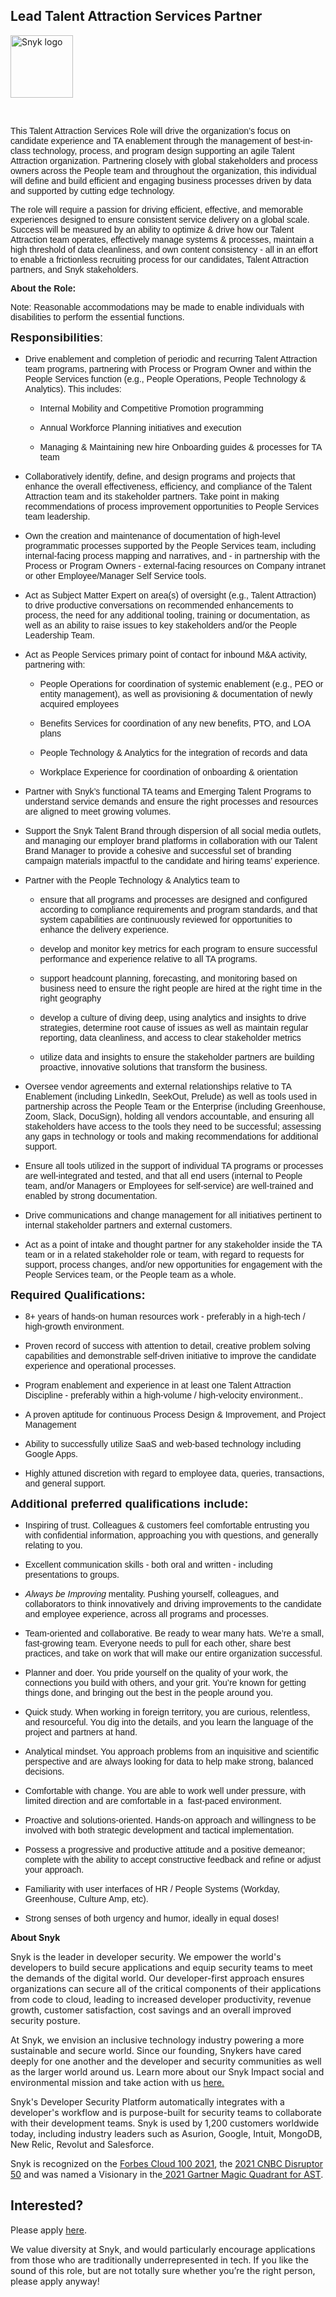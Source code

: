 Lead Talent Attraction Services Partner
---

<img src="https://res.cloudinary.com/snyk/image/upload/v1537345894/press-kit/brand/logo-black.png" width="100" alt="Snyk logo" />

<p>&nbsp;</p>
<p><span style="font-weight: 400; font-family: arial, helvetica, sans-serif;">This Talent Attraction Services Role will drive the organization’s focus on candidate experience and TA enablement through the management of best-in-class technology, process, and program design supporting an agile Talent Attraction organization. Partnering closely with global stakeholders and process owners across the People team and throughout the organization, this individual will define and build efficient and engaging business processes driven by data and supported by cutting edge technology.&nbsp;</span></p>
<p><span style="font-family: arial, helvetica, sans-serif;"><span style="font-weight: 400;">The role will require a passion for driving efficient, effective, and memorable experiences designed to ensure consistent service delivery on a global scale. </span><span style="font-weight: 400;">Success will be measured by an ability to optimize &amp; drive how our Talent Attraction team operates, effectively manage systems &amp; processes, maintain a high threshold of data cleanliness, and own content consistency - all in an effort to enable a frictionless recruiting process for our candidates, Talent Attraction partners, and Snyk stakeholders.&nbsp;</span></span></p>
<p><span style="font-family: arial, helvetica, sans-serif;"><strong>About the Role:</strong></span></p>
<p><span style="font-weight: 400; font-family: arial, helvetica, sans-serif;">Note: Reasonable accommodations may be made to enable individuals with disabilities to perform the essential functions.</span></p>
<p><span style="font-family: arial, helvetica, sans-serif; font-size: 14pt;"><strong>Responsibilities</strong><span style="font-weight: 400;">:</span></span></p>
<ul>
<li style="font-weight: 400;">
<p><span style="font-weight: 400; font-family: arial, helvetica, sans-serif;">Drive enablement and completion of periodic and recurring Talent Attraction team programs, partnering with Process or Program Owner and within the People Services function (e.g., People Operations, People Technology &amp; Analytics). This includes:</span></p>
</li>
<ul>
<li style="font-weight: 400;">
<p><span style="font-weight: 400; font-family: arial, helvetica, sans-serif;">Internal Mobility and Competitive Promotion programming</span></p>
</li>
<li style="font-weight: 400;">
<p><span style="font-weight: 400; font-family: arial, helvetica, sans-serif;">Annual Workforce Planning initiatives and execution</span></p>
</li>
<li style="font-weight: 400;">
<p><span style="font-weight: 400; font-family: arial, helvetica, sans-serif;">Managing &amp; Maintaining new hire Onboarding guides &amp; processes for TA team</span></p>
</li>
</ul>
<li style="font-weight: 400;">
<p><span style="font-weight: 400; font-family: arial, helvetica, sans-serif;">Collaboratively identify, define, and design programs and projects that enhance the overall effectiveness, efficiency, and compliance of the Talent Attraction team and its stakeholder partners. Take point in making recommendations of process improvement opportunities to People Services team leadership.</span></p>
</li>
<li style="font-weight: 400;">
<p><span style="font-weight: 400; font-family: arial, helvetica, sans-serif;">Own the creation and maintenance of documentation of high-level programmatic processes supported by the People Services team, including internal-facing process mapping and narratives, and - in partnership with the Process or Program Owners - external-facing resources on Company intranet or other Employee/Manager Self Service tools.</span></p>
</li>
<li style="font-weight: 400;">
<p><span style="font-weight: 400; font-family: arial, helvetica, sans-serif;">Act as Subject Matter Expert on area(s) of oversight (e.g., Talent Attraction) to drive productive conversations on recommended enhancements to process, the need for any additional tooling, training or documentation, as well as an ability to raise issues to key stakeholders and/or the People Leadership Team.</span></p>
</li>
<li style="font-weight: 400;">
<p><span style="font-weight: 400; font-family: arial, helvetica, sans-serif;">Act as People Services primary point of contact for inbound M&amp;A activity, partnering with:</span></p>
</li>
<ul>
<li style="font-weight: 400;">
<p><span style="font-weight: 400; font-family: arial, helvetica, sans-serif;">People Operations for coordination of systemic enablement (e.g., PEO or entity management), as well as provisioning &amp; documentation of newly acquired employees</span></p>
</li>
<li style="font-weight: 400;">
<p><span style="font-weight: 400; font-family: arial, helvetica, sans-serif;">Benefits Services for coordination of any new benefits, PTO, and LOA&nbsp; plans</span></p>
</li>
<li style="font-weight: 400;">
<p><span style="font-weight: 400; font-family: arial, helvetica, sans-serif;">People Technology &amp; Analytics for the integration of records and data</span></p>
</li>
<li style="font-weight: 400;">
<p><span style="font-weight: 400; font-family: arial, helvetica, sans-serif;">Workplace Experience for coordination of onboarding &amp; orientation</span></p>
</li>
</ul>
<li style="font-weight: 400;">
<p><span style="font-weight: 400; font-family: arial, helvetica, sans-serif;">Partner with Snyk’s functional TA teams and Emerging Talent Programs to understand service demands and ensure the right processes and resources are aligned to meet growing volumes.</span></p>
</li>
<li style="font-weight: 400;">
<p><span style="font-weight: 400; font-family: arial, helvetica, sans-serif;">Support the Snyk Talent Brand through dispersion of all social media outlets, and managing our employer brand platforms in collaboration with our Talent Brand Manager to provide a cohesive and successful set of branding campaign materials impactful to the candidate and hiring teams’ experience.</span></p>
</li>
<li style="font-weight: 400;">
<p><span style="font-weight: 400; font-family: arial, helvetica, sans-serif;">Partner with the People Technology &amp; Analytics team to</span></p>
</li>
<ul>
<li style="font-weight: 400;">
<p><span style="font-weight: 400; font-family: arial, helvetica, sans-serif;">ensure that all programs and processes are designed and configured according to compliance requirements and program standards, and that system capabilities are continuously reviewed for opportunities to enhance the delivery experience.</span></p>
</li>
<li style="font-weight: 400;">
<p><span style="font-weight: 400; font-family: arial, helvetica, sans-serif;">develop and monitor key metrics for each program to ensure successful performance and experience relative to all TA programs.</span></p>
</li>
<li style="font-weight: 400;">
<p><span style="font-weight: 400; font-family: arial, helvetica, sans-serif;">support headcount planning, forecasting, and monitoring based on business need to ensure the right people are hired at the right time in the right geography&nbsp;</span></p>
</li>
<li style="font-weight: 400;">
<p><span style="font-weight: 400; font-family: arial, helvetica, sans-serif;">develop a culture of diving deep, using analytics and insights to drive strategies, determine root cause of issues as well as maintain regular reporting, data cleanliness, and access to clear stakeholder metrics&nbsp;</span></p>
</li>
<li style="font-weight: 400;">
<p><span style="font-weight: 400; font-family: arial, helvetica, sans-serif;">utilize data and insights to ensure the stakeholder partners are building proactive, innovative solutions that transform the business.&nbsp;</span></p>
</li>
</ul>
<li style="font-weight: 400;">
<p><span style="font-weight: 400; font-family: arial, helvetica, sans-serif;">Oversee vendor agreements and external relationships relative to TA Enablement (including LinkedIn, SeekOut, Prelude) as well as tools used in partnership across the People Team or the Enterprise (including Greenhouse, Zoom, Slack, DocuSign), holding all vendors accountable, and ensuring all stakeholders have access to the tools they need to be successful; assessing any gaps in technology or tools and making recommendations for additional support.&nbsp;</span></p>
</li>
<li style="font-weight: 400;">
<p><span style="font-weight: 400; font-family: arial, helvetica, sans-serif;">Ensure all tools utilized in the support of individual TA programs or processes are well-integrated and tested, and that all end users (internal to People team, and/or Managers or Employees for self-service) are well-trained and enabled by strong documentation.</span></p>
</li>
<li style="font-weight: 400;">
<p><span style="font-weight: 400; font-family: arial, helvetica, sans-serif;">Drive communications and change management for all initiatives pertinent to internal stakeholder partners and external customers.</span></p>
</li>
<li style="font-weight: 400;">
<p><span style="font-weight: 400; font-family: arial, helvetica, sans-serif;">Act as a point of intake and thought partner for any stakeholder inside the TA team or in a related stakeholder role or team, with regard to requests for support, process changes, and/or new opportunities for engagement with the People Services team, or the People team as a whole.</span></p>
</li>
</ul>
<p><span style="font-family: arial, helvetica, sans-serif; font-size: 14pt;"><strong>Required Qualifications:</strong></span></p>
<ul>
<li style="font-weight: 400;">
<p><span style="font-weight: 400; font-family: arial, helvetica, sans-serif;">8+ years of hands-on human resources work - preferably in a high-tech / high-growth environment.</span></p>
</li>
<li style="font-weight: 400;">
<p><span style="font-weight: 400; font-family: arial, helvetica, sans-serif;">Proven record of success with attention to detail, creative problem solving capabilities and demonstrable self-driven initiative to improve the candidate experience and operational processes.</span></p>
</li>
<li style="font-weight: 400;">
<p><span style="font-weight: 400; font-family: arial, helvetica, sans-serif;">Program enablement and experience in at least one Talent Attraction Discipline - preferably within a high-volume / high-velocity environment..</span></p>
</li>
<li style="font-weight: 400;">
<p><span style="font-weight: 400; font-family: arial, helvetica, sans-serif;">A proven aptitude for continuous Process Design &amp; Improvement, and Project Management</span></p>
</li>
<li style="font-weight: 400;">
<p><span style="font-weight: 400; font-family: arial, helvetica, sans-serif;">Ability to successfully utilize SaaS and web-based technology including Google Apps.</span></p>
</li>
<li style="font-weight: 400;">
<p><span style="font-weight: 400; font-family: arial, helvetica, sans-serif;">Highly attuned discretion with regard to employee data, queries, transactions, and general support.</span></p>
</li>
</ul>
<p><span style="font-family: arial, helvetica, sans-serif; font-size: 14pt;"><strong>Additional preferred qualifications include:</strong></span></p>
<ul>
<li style="font-weight: 400;">
<p><span style="font-weight: 400; font-family: arial, helvetica, sans-serif;">Inspiring of trust. Colleagues &amp; customers feel comfortable entrusting you with confidential information, approaching you with questions, and generally relating to you.</span></p>
</li>
<li style="font-weight: 400;">
<p><span style="font-weight: 400; font-family: arial, helvetica, sans-serif;">Excellent communication skills - both oral and written - including presentations to groups.</span></p>
</li>
<li style="font-weight: 400;">
<p><span style="font-family: arial, helvetica, sans-serif;"><em><span style="font-weight: 400;">Always be Improving</span></em><span style="font-weight: 400;"> mentality. Pushing yourself, colleagues, and collaborators to think innovatively and driving improvements to the candidate and employee experience, across all programs and processes.</span></span></p>
</li>
<li style="font-weight: 400;">
<p><span style="font-weight: 400; font-family: arial, helvetica, sans-serif;">Team-oriented and collaborative. Be ready to wear many hats. We’re a small, fast-growing team. Everyone needs to pull for each other, share best practices, and take on work that will make our entire organization successful.</span></p>
</li>
<li style="font-weight: 400;">
<p><span style="font-weight: 400; font-family: arial, helvetica, sans-serif;">Planner and doer. You pride yourself on the quality of your work, the connections you build with others, and your grit. You’re known for getting things done, and bringing out the best in the people around you.&nbsp;</span></p>
</li>
<li style="font-weight: 400;">
<p><span style="font-weight: 400; font-family: arial, helvetica, sans-serif;">Quick study. When working in foreign territory, you are curious, relentless, and resourceful. You dig into the details, and you learn the language of the project and partners at hand.</span></p>
</li>
<li style="font-weight: 400;">
<p><span style="font-weight: 400; font-family: arial, helvetica, sans-serif;">Analytical mindset. You approach problems from an inquisitive and scientific perspective and are always looking for data to help make strong, balanced decisions.</span></p>
</li>
<li style="font-weight: 400;">
<p><span style="font-weight: 400; font-family: arial, helvetica, sans-serif;">Comfortable with change. You are able to work well under pressure, with limited direction and are comfortable in a&nbsp; fast-paced environment.</span></p>
</li>
<li style="font-weight: 400;">
<p><span style="font-weight: 400; font-family: arial, helvetica, sans-serif;">Proactive and solutions-oriented. Hands-on approach and willingness to be involved with both strategic development and tactical implementation.</span></p>
</li>
<li style="font-weight: 400;">
<p><span style="font-weight: 400; font-family: arial, helvetica, sans-serif;">Possess a progressive and productive attitude and a positive demeanor; complete with the ability to accept constructive feedback and refine or adjust your approach.</span></p>
</li>
<li style="font-weight: 400;">
<p><span style="font-weight: 400; font-family: arial, helvetica, sans-serif;">Familiarity with user interfaces of HR / People Systems (Workday, Greenhouse, Culture Amp, etc).</span></p>
</li>
<li style="font-weight: 400;">
<p><span style="font-weight: 400; font-family: arial, helvetica, sans-serif;">Strong senses of both urgency and humor, ideally in equal doses!</span></p>
</li>
</ul><div class="content-conclusion"><p><strong>About Snyk</strong></p>
<p><span style="font-weight: 400;">Snyk is the leader in developer security. We empower the world's developers to build secure applications and equip security teams to meet the demands of the digital world. Our developer-first approach ensures organizations can secure all of the critical components of their applications from code to cloud, leading to increased developer productivity, revenue growth, customer satisfaction, cost savings and an overall improved security posture.&nbsp;</span></p>
<p><span style="font-weight: 400;">At Snyk, we envision an inclusive technology industry powering a more sustainable and secure world.</span> <span style="font-weight: 400;">Since our founding, Snykers have cared deeply for one another and the developer and security communities as well as the larger world around us. Learn more about our Snyk Impact social and environmental mission and take action with us </span><a href="https://snyk.io/about/snyk-impact/"><span style="font-weight: 400;">here.</span></a></p>
<p><span style="font-weight: 400;">Snyk's Developer Security Platform automatically integrates with a developer's workflow and is purpose-built for security teams to collaborate with their development teams. Snyk is used by 1,200 customers worldwide today, including industry leaders such as Asurion, Google, Intuit, MongoDB, New Relic, Revolut and Salesforce.</span></p>
<p><span style="font-weight: 400;">Snyk is recognized on the </span><a href="https://www.forbes.com/cloud100/#6f24b5ba5f94"><span style="font-weight: 400;">Forbes Cloud 100 2021</span></a><span style="font-weight: 400;">, the </span><a href="https://www.cnbc.com/2021/05/25/these-are-the-2021-cnbc-disruptor-50-companies.html"><span style="font-weight: 400;">2021 CNBC Disruptor 50</span></a><span style="font-weight: 400;"> and was named a Visionary in the</span><a href="https://snyk.io/blog/snyk-visionary-2021-gartner-magic-quadrant-for-ast/"><span style="font-weight: 400;"> 2021 Gartner Magic Quadrant for AST</span></a><span style="font-weight: 400;">.</span></p></div>

Interested?
---

Please apply [here](https://boards.greenhouse.io/snyk/jobs/6367904002#app).

We value diversity at Snyk, and would particularly encourage applications from those who are traditionally underrepresented in tech.
If you like the sound of this role, but are not totally sure whether you’re the right person, please apply anyway!
